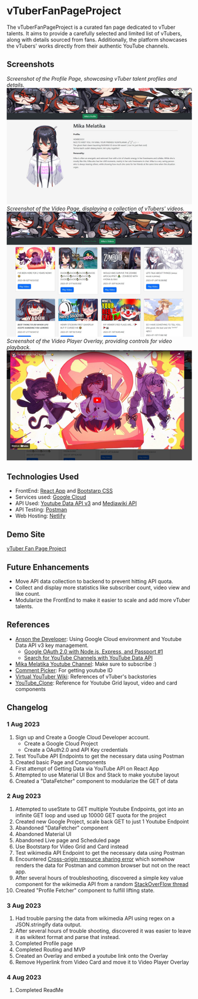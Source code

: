 # vTuberFanPageProject

The vTuberFanPageProject is a curated fan page dedicated to vTuber talents. It aims to provide a carefully selected and limited list of vTubers, along with details sourced from fans. Additionally, the platform showcases the vTubers' works directly from their authentic YouTube channels.

## Screenshots

*Screenshot of the Profile Page, showcasing vTuber talent profiles and details.*
![Profile Page](./public/screenshot1.jpg)
*Screenshot of the Video Page, displaying a collection of vTubers' videos.*
![Video Page](./public/screenshot2.jpg)
*Screenshot of the Video Player Overlay, providing controls for video playback.*
![Video Player Overlay](./public/screenshot3.jpg)

## Technologies Used

- FrontEnd: [React App](https://create-react-app.dev/) and [Bootstarp CSS](https://getbootstrap.com/)
- Services used: [Google Cloud](https://cloud.google.com/)
- API Used: [Youtube Data API v3](https://developers.google.com/youtube/v3) and [Mediawiki API](https://www.mediawiki.org/wiki/API:Properties)
- API Testing: [Postman](https://www.postman.com/)
- Web Hosting: [Netlify](https://www.netlify.com/?attr=homepage-modal)

## Demo Site

[vTuber Fan Page Project](https://stately-speculoos-00b976.netlify.app/MikaVideoPage)

## Future Enhancements

- Move API data collection to backend to prevent hitting API quota.
- Collect and display more statistics like subscriber count, video view and like count.
- Modularize the FrontEnd to make it easier to scale and add more vTuber talents.

## References

  - [Anson the Developer](https://www.youtube.com/@ansonthedev/videos): Using Google Cloud environment and Youtube Data API v3 key management.
    - [Google OAuth 2.0 with Node.js, Express, and Passport #1](https://youtu.be/Q49gGXCCY_4)
    - [Search for YouTube Channels with YouTube Data API](https://www.youtube.com/watch?v=f7uy_KxOa7k)
  - [Mika Melatika Youtube Channel](https://www.youtube.com/@MikaMelatika): Make sure to subscribe :)
  - [Comment Picker](https://commentpicker.com/youtube-channel-id.php): For getting youtube ID
  - [Virtual YouTuber Wiki](https://virtualyoutuber.fandom.com/wiki/Virtual_YouTuber_Wiki): References of vTuber's backstories
  - [YouTube_Clone](https://github.com/Hariharan107/YouTube_Clone): Reference for Youtube Grid layout, video and card components

## Changelog
### 1 Aug 2023
1. Sign up and Create a Google Cloud Developer account.
   - Create a Google Cloud Project
   - Create a OAuth2.0 and API Key credentials
2. Test YouTube API Endpoints to get the necessary data using Postman
3. Created basic Page and Components
4. First attempt of Getting Data via YouTube API on React App
5. Attempted to use Material UI Box and Stack to make youtube layout
6. Created a "DataFetcher" component to modularize the GET of data

### 2 Aug 2023
1. Attempted to useState to GET multiple Youtube Endpoints, got into an infinite GET loop and used up 10000 GET quota for the project
2. Created new Google Project, scale back GET to just 1 Youtube Endpoint
3. Abandoned "DataFetcher" component
4. Abandoned Material UI
5. Abandoned Live page and Scheduled page
6. Use Bootstarp for Video Grid and Card instead
7. Test wikimedia API Endpoint to get the necessary data using Postman
8. Encountered [Cross-origin resource sharing error](https://www.mediawiki.org/wiki/API:Cross-site_requests) which somehow renders the data for Postman and common browser but not on the react app.
9. After several hours of troubleshooting, discovered a simple key value component for the wikimedia API from a random [StackOverFlow thread](https://stackoverflow.com/questions/23952045/wikipedia-api-cross-origin-requests)
10. Created "Profile Fetcher" component to fulfill lifting state.

### 3 Aug 2023
1. Had trouble parsing the data from wikimedia API using regex on a JSON.stringify data output.
2. After several hours of trouble shooting, discovered it was easier to leave it as wikitext format and parse that instead.
3. Completed Profile page
4. Completed Routing and MVP
5. Created an Overlay and embed a youtube link onto the Overlay
6. Remove Hyperlink from Video Card and move it to Video Player Overlay

### 4 Aug 2023
1. Completed ReadMe
